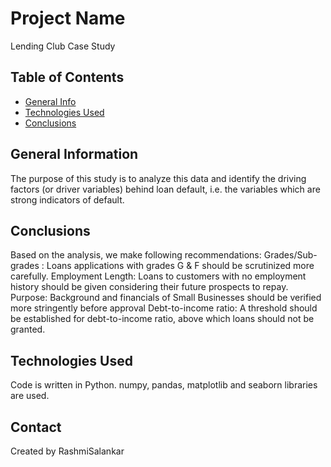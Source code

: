 # Project Name
Lending Club Case Study

## Table of Contents
* [General Info](#general-information)
* [Technologies Used](#technologies-used)
* [Conclusions](#conclusions)

## General Information
The purpose of this study is to analyze this data and identify the driving factors (or driver variables) behind loan default, i.e. the variables which are strong indicators of default.


## Conclusions
Based on the analysis, we make following recommendations:
Grades/Sub-grades : Loans applications with grades G & F should be scrutinized more carefully.
Employment Length: Loans to customers with no employment history should be given considering their future prospects to repay.
Purpose: Background and financials of Small Businesses should be verified more stringently before approval
Debt-to-income ratio: A threshold should be established for debt-to-income ratio, above which loans should not be granted.


## Technologies Used
Code is written in Python.
numpy, pandas, matplotlib and seaborn libraries are used.

## Contact
Created by RashmiSalankar